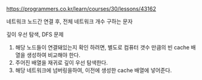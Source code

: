 https://programmers.co.kr/learn/courses/30/lessons/43162

네트워크 노드간 연결 후, 전체 네트워크 개수 구하는 문자

깊이 우선 탐색, DFS 문제

1. 해당 노드들이 연결돼있는지 확인 하려면, 별도로 컴퓨터 갯수 만큼의 빈 cache 배열을 생성하여 비교해야 한다.
2. 주어진 배열을 재귀로 깊이 우선 탐색한다.
3. 해당 네트워크에 넘버링을하여, 이전에 생성한 cache 배열에 넣어준다.
